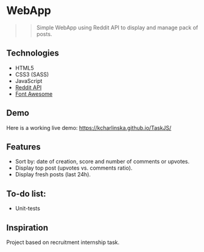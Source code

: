 # WebApp
> > Simple WebApp using Reddit API to display and manage pack of posts.

## Technologies
* HTML5
* CSS3 (SASS)
* JavaScript
* [Reddit API](https://www.reddit.com/dev/api/)
* [Font Awesome](https://fontawesome.com)

## Demo
Here is a working live demo:  https://kcharlinska.github.io/TaskJS/

## Features
* Sort by: date of creation, score and number of comments or upvotes.
* Display top post (upvotes vs. comments ratio).
* Display fresh posts (last 24h).

## To-do list:
* Unit-tests

## Inspiration
Project based on recruitment internship task.